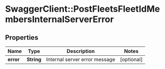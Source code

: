 # SwaggerClient::PostFleetsFleetIdMembersInternalServerError

## Properties
Name | Type | Description | Notes
------------ | ------------- | ------------- | -------------
**error** | **String** | Internal server error message | [optional] 


